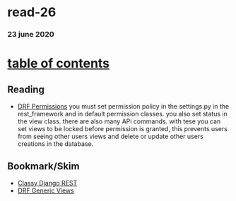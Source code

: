 # read-26
### 23 june 2020
# [table of contents](https://h-griffin.github.io/reading-notes-401/)

## Reading
- [DRF Permissions](https://www.django-rest-framework.org/api-guide/permissions/)
you must set permission policy in the settings.py in the rest_framework and in default permission classes. you also set status in the view class. there are also many APi commands. with tese you can set views to be locked before permission is granted, this prevents users from seeing other users views and delete or update other users creations in the database. 

## Bookmark/Skim
- [Classy Django REST](http://www.cdrf.co/)
- [DRF Generic Views](https://www.django-rest-framework.org/api-guide/generic-views/)